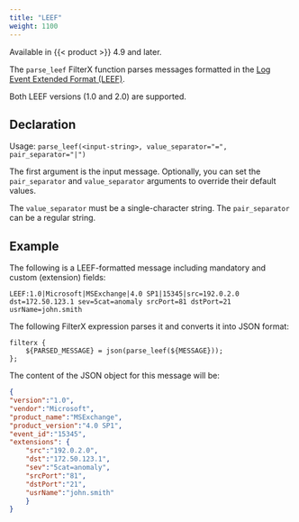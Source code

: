 ```yaml
---
title: "LEEF"
weight: 1100
---
```

<!-- This file is under the copyright of Axoflow, and licensed under Apache License 2.0, except for using the Axoflow and AxoSyslog trademarks. -->



Available in {{< product >}} 4.9 and later.

The `parse_leef` FilterX function parses messages formatted in the [Log Event Extended Format (LEEF)](https://www.google.com/url?sa=t&source=web&rct=j&opi=89978449&url=https://www.ibm.com/docs/en/dsm%3Ftopic%3Doverview-leef-event-components&ved=2ahUKEwj87cLOjs-JAxUjgf0HHfxyM6AQFnoECBkQAQ&usg=AOvVaw1-YjjgdcnHjZLcJtzB3t6X).

Both LEEF versions (1.0 and 2.0) are supported.

## Declaration

Usage: `parse_leef(<input-string>, value_separator="=", pair_separator="|")`

The first argument is the input message. Optionally, you can set the `pair_separator` and `value_separator` arguments to override their default values.

The `value_separator` must be a single-character string. The `pair_separator` can be a regular string.

## Example

The following is a LEEF-formatted message including mandatory and custom (extension) fields:

```shell
LEEF:1.0|Microsoft|MSExchange|4.0 SP1|15345|src=192.0.2.0 dst=172.50.123.1 sev=5cat=anomaly srcPort=81 dstPort=21 usrName=john.smith
```

The following FilterX expression parses it and converts it into JSON format:

```shell
filterx {
    ${PARSED_MESSAGE} = json(parse_leef(${MESSAGE}));
};
```

The content of the JSON object for this message will be:

```json
{
"version":"1.0",
"vendor":"Microsoft",
"product_name":"MSExchange",
"product_version":"4.0 SP1",
"event_id":"15345",
"extensions": {
    "src":"192.0.2.0",
    "dst":"172.50.123.1",
    "sev":"5cat=anomaly",
    "srcPort":"81",
    "dstPort":"21",
    "usrName":"john.smith"
    }
}
```
